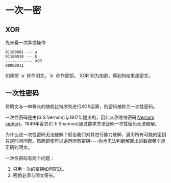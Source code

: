 # 一次一密

## XOR

先来看一次异或操作

```
01100001 --- a
01100010 --- b
------------ XOR
00000011
```

如果把  \`a\` 称作明文，\`b\` 称作密钥，\`XOR\`则为加密，得到的结果是密文。

## 一次性密码

将明文与一串等长的随机比特序列进行XOR运算，则密码被称为一次性密码。

一次性密码是由\(G.S.Vernam\)与1917年提出的，因此又称维纳密码\([Vernam cipher](https://en.wikipedia.org/wiki/Gilbert_Vernam)\)。1949年香农\(C.E.Shannon\)通过数学方法证明一次性密码无法破解。

为什么说一次性密码无法破解？假设我们对其进行暴力破解，遍历所有可能的密钥只是时间问题。然而即使可以遍历所有密钥----你也无法判断解密出的数据哪个是正确的明文。



一次性密码有两个问题：

1. 只用一次的密钥如何配送。
2. 密钥必须与明文等长。




